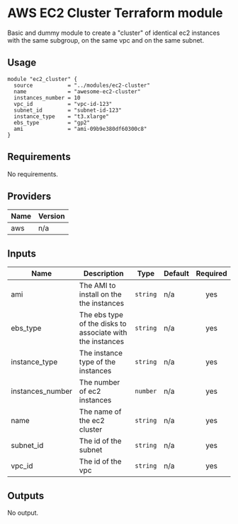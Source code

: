 # AWS EC2 Cluster Terraform module

Basic and dummy module to create a "cluster" of identical ec2 instances with the same subgroup, 
on the same vpc and on the same subnet.

## Usage

```hcl
module "ec2_cluster" {
  source           = "../modules/ec2-cluster"
  name             = "awesome-ec2-cluster"
  instances_number = 10
  vpc_id           = "vpc-id-123"
  subnet_id        = "subnet-id-123"
  instance_type    = "t3.xlarge"
  ebs_type         = "gp2"
  ami              = "ami-09b9e380df60300c8"
}
```

<!--- BEGIN_TF_DOCS --->
## Requirements

No requirements.

## Providers

| Name | Version |
|------|---------|
| aws | n/a |

## Inputs

| Name | Description | Type | Default | Required |
|------|-------------|------|---------|:--------:|
| ami | The AMI to install on the the instances | `string` | n/a | yes |
| ebs\_type | The ebs type of the disks to associate with the instances | `string` | n/a | yes |
| instance\_type | The instance type of the instances | `string` | n/a | yes |
| instances\_number | The number of ec2 instances | `number` | n/a | yes |
| name | The name of the ec2 cluster | `string` | n/a | yes |
| subnet\_id | The id of the subnet | `string` | n/a | yes |
| vpc\_id | The id of the vpc | `string` | n/a | yes |

## Outputs

No output.

<!--- END_TF_DOCS --->
